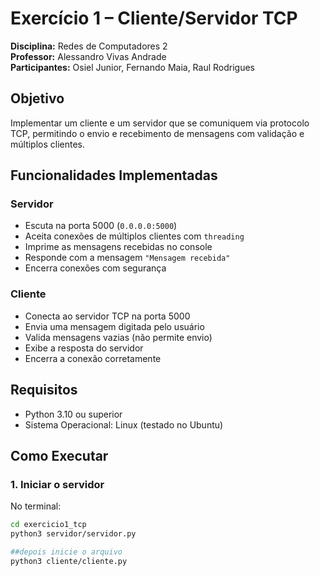 # Exercício 1 – Cliente/Servidor TCP

**Disciplina:** Redes de Computadores 2  
**Professor:** Alessandro Vivas Andrade  
**Participantes:** Osiel Junior, Fernando Maia, Raul Rodrigues

## Objetivo
Implementar um cliente e um servidor que se comuniquem via protocolo TCP, permitindo o envio e recebimento de mensagens com validação e múltiplos clientes.

## Funcionalidades Implementadas

### Servidor
- Escuta na porta 5000 (`0.0.0.0:5000`)
- Aceita conexões de múltiplos clientes com `threading`
- Imprime as mensagens recebidas no console
- Responde com a mensagem `"Mensagem recebida"`
- Encerra conexões com segurança

### Cliente
- Conecta ao servidor TCP na porta 5000
- Envia uma mensagem digitada pelo usuário
- Valida mensagens vazias (não permite envio)
- Exibe a resposta do servidor
- Encerra a conexão corretamente

## Requisitos
- Python 3.10 ou superior
- Sistema Operacional: Linux (testado no Ubuntu)

## Como Executar

### 1. Iniciar o servidor
No terminal:
```bash
cd exercicio1_tcp
python3 servidor/servidor.py

##depois inicie o arquivo
python3 cliente/cliente.py